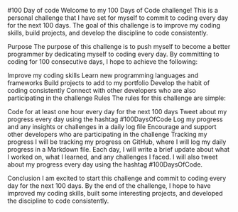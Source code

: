 #100 Day of code
Welcome to my 100 Days of Code challenge! This is a personal challenge that I have set for myself to commit to coding every day for the next 100 days. The goal of this challenge is to improve my coding skills, build projects, and develop the discipline to code consistently.

Purpose
The purpose of this challenge is to push myself to become a better programmer by dedicating myself to coding every day. By committing to coding for 100 consecutive days, I hope to achieve the following:

Improve my coding skills
Learn new programming languages and frameworks
Build projects to add to my portfolio
Develop the habit of coding consistently
Connect with other developers who are also participating in the challenge
Rules
The rules for this challenge are simple:

Code for at least one hour every day for the next 100 days
Tweet about my progress every day using the hashtag #100DaysOfCode
Log my progress and any insights or challenges in a daily log file
Encourage and support other developers who are participating in the challenge
Tracking my progress
I will be tracking my progress on GitHub, where I will log my daily progress in a Markdown file. Each day, I will write a brief update about what I worked on, what I learned, and any challenges I faced. I will also tweet about my progress every day using the hashtag #100DaysOfCode.

Conclusion
I am excited to start this challenge and commit to coding every day for the next 100 days. By the end of the challenge, I hope to have improved my coding skills, built some interesting projects, and developed the discipline to code consistently.
